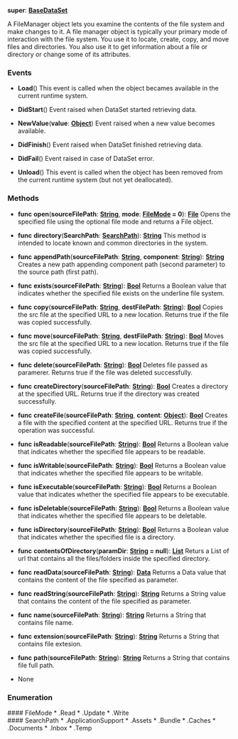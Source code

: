 **super**: **[BaseDataSet](BaseDataSet.md)**

A FileManager object lets you examine the contents of the file system and make changes to it. A file manager object is typically your primary mode of interaction with the file system. You use it to locate, create, copy, and move files and directories. You also use it to get information about a file or directory or change some of its attributes.

### Events

* **Load**()
This event is called when the object becames available in the current runtime system.

* **DidStart**()
Event raised when DataSet started retrieving data.

* **NewValue**(**value**: **[Object](../gravity/object.md)**)
Event raised when a new value becomes available.

* **DidFinish**()
Event raised when DataSet finished retrieving data.

* **DidFail**()
Event raised in case of DataSet error.

* **Unload**()
This event is called when the object has been removed from the current runtime system (but not yet deallocated).



### Methods

* **func** **open**(**sourceFilePath**: **[String](../gravity/string.md)**, **mode**: **<a href="#_enum_FileMode">FileMode</a> = 0**): <strong>[File](File.md)</strong> 
Opens the specified file using the optional file mode and returns a File object.

* **func** **directory**(**SearchPath**: **<a href="#_enum_SearchPath">SearchPath</a>**): <strong>[String](../gravity/string.md)</strong> 
This method is intended to locate known and common directories in the system.

* **func** **appendPath**(**sourceFilePath**: **[String](../gravity/string.md)**, **component**: **[String](../gravity/string.md)**): <strong>[String](../gravity/string.md)</strong> 
Creates a new path appending component path (second parameter) to the source path (first path).

* **func** **exists**(**sourceFilePath**: **[String](../gravity/string.md)**): <strong>[Bool](../gravity/bool.md)</strong> 
Returns a Boolean value that indicates whether the specified file exists on the underline file system.

* **func** **copy**(**sourceFilePath**: **[String](../gravity/string.md)**, **destFilePath**: **[String](../gravity/string.md)**): <strong>[Bool](../gravity/bool.md)</strong> 
Copies the src file at the specified URL to a new location. Returns true if the file was copied successfully.

* **func** **move**(**sourceFilePath**: **[String](../gravity/string.md)**, **destFilePath**: **[String](../gravity/string.md)**): <strong>[Bool](../gravity/bool.md)</strong> 
Moves the src file at the specified URL to a new location. Returns true if the file was copied successfully.

* **func** **delete**(**sourceFilePath**: **[String](../gravity/string.md)**): <strong>[Bool](../gravity/bool.md)</strong> 
Deletes file passed as paramerer. Returns true if the file was deleted successfully.

* **func** **createDirectory**(**sourceFilePath**: **[String](../gravity/string.md)**): <strong>[Bool](../gravity/bool.md)</strong> 
Creates a directory at the specified URL. Returns true if the directory was created successfully.

* **func** **createFile**(**sourceFilePath**: **[String](../gravity/string.md)**, **content**: **[Object](../gravity/object.md)**): <strong>[Bool](../gravity/bool.md)</strong> 
Creates a file with the specified content at the specified URL. Returns true if the operation was successful.

* **func** **isReadable**(**sourceFilePath**: **[String](../gravity/string.md)**): <strong>[Bool](../gravity/bool.md)</strong> 
Returns a Boolean value that indicates whether the specified file appears to be readable.

* **func** **isWritable**(**sourceFilePath**: **[String](../gravity/string.md)**): <strong>[Bool](../gravity/bool.md)</strong> 
Returns a Boolean value that indicates whether the specified file appears to be writable.

* **func** **isExecutable**(**sourceFilePath**: **[String](../gravity/string.md)**): <strong>[Bool](../gravity/bool.md)</strong> 
Returns a Boolean value that indicates whether the specified file appears to be executable.

* **func** **isDeletable**(**sourceFilePath**: **[String](../gravity/string.md)**): <strong>[Bool](../gravity/bool.md)</strong> 
Returns a Boolean value that indicates whether the specified file appears to be deletable.

* **func** **isDirectory**(**sourceFilePath**: **[String](../gravity/string.md)**): <strong>[Bool](../gravity/bool.md)</strong> 
Returns a Boolean value that indicates whether the specified file is a directory.

* **func** **contentsOfDirectory**(**paramDir**: **[String](../gravity/string.md) = null**): <strong>[List](../gravity/list.md)</strong> 
Returs a List of url that contains all the files/folders inside the specified directory.

* **func** **readData**(**sourceFilePath**: **[String](../gravity/string.md)**): <strong>[Data](Data.md)</strong> 
Returns a Data value that contains the content of the file specified as parameter.

* **func** **readString**(**sourceFilePath**: **[String](../gravity/string.md)**): <strong>[String](../gravity/string.md)</strong> 
Returns a String value that contains the content of the file specified as parameter.

* **func** **name**(**sourceFilePath**: **[String](../gravity/string.md)**): <strong>[String](../gravity/string.md)</strong> 
Returns a String that contains file name.

* **func** **extension**(**sourceFilePath**: **[String](../gravity/string.md)**): <strong>[String](../gravity/string.md)</strong> 
Returns a String that contains file extesion.

* **func** **path**(**sourceFilePath**: **[String](../gravity/string.md)**): <strong>[String](../gravity/string.md)</strong> 
Returns a String that contains file full path.



* None

### Enumeration

<div name="_enum_FileMode"></div>
#### FileMode
 * .Read
 * .Update
 * .Write

<div name="_enum_SearchPath"></div>
#### SearchPath
 * .ApplicationSupport
 * .Assets
 * .Bundle
 * .Caches
 * .Documents
 * .Inbox
 * .Temp



